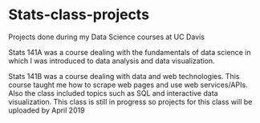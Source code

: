 # Stats-class-projects
Projects done during my Data Science courses at UC Davis

Stats 141A was a course dealing with the fundamentals of data science in which I was introduced to data analysis and data visualization. 

Stats 141B was a course dealing with data and web technologies. This course taught me how to scrape web pages and use web services/APIs. Also the class included topics such as SQL and interactive data visualization. This class is still in progress so projects for this class will be uploaded by April 2019
